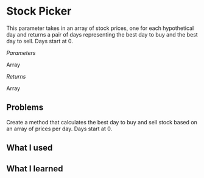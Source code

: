 # Stock Picker
This parameter takes in an array of stock prices, one for each hypothetical day and returns a pair of days representing the best day to buy and the best day to sell. Days start at 0.

*Parameters*

Array

*Returns*

Array

Problems
-
Create a method that calculates the best day to buy and sell stock based on an array of prices per day. Days start at 0.

What I used
-

What I learned
-
